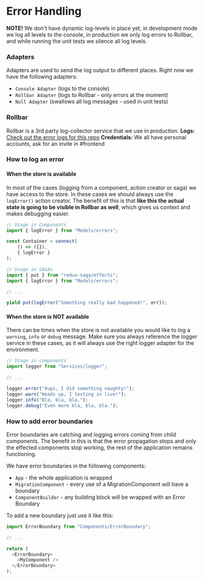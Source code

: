 # Error Handling

**NOTE!** We don't have dynamic log-levels in place yet, in development mode we log all
levels to the console, in production we only log errors to Rollbar, and while running
the unit tests we silence all log levels.

### Adapters

Adapters are used to send the log output to different places.
Right now we have the following adapters:

- `Console Adapter` (logs to the console)
- `Rollbar Adapter` (logs to Rollbar - only errors at the moment)
- `Null Adapter` (swallows all log messages - used in unit tests)

### Rollbar

Rollbar is a 3rd party log-collector service that we use in production.
**Logs:** [Check out the error logs for this repo](https://rollbar.com/casumo/react-stack/items)
**Credentials:** We all have personal accounts, ask for an invite in #frontend

### How to log an error

#### When the store is available

In most of the cases (logging from a component, action creator or saga) we have
access to the store. In these cases we should always use the `logError()` action creator.
The benefit of this is that **like this the actual state is going to be visible in
Rollbar as well**, which gives us context and makes debugging easier.

```javascript
// Usage in Components
import { logError } from "Models/errors";

const Container = connect(
    () => ({}),
    { logError }
);

// Usage in SAGAs
import { put } from "redux-saga/effects";
import { logError } from "Models/errors";

// ...

yield put(logError("Something really bad happened!", err));
```

#### When the store is NOT available

There can be times when the store is not available you would like to log
a `warning`, `info` or `debug` message. Make sure you always reference the logger
service in these cases, as it will always use the right logger adapter for the environment.

```javascript
// Usage in components
import logger from "Services/logger";

// ...

logger.error("Oups, I did something naughty!");
logger.warn("Heads up, I testing in live!");
logger.info("Bla, bla, bla.");
logger.debug("Even more bla, bla, bla.");
```

### How to add error boundaries

Error boundaries are catching and logging errors coming from child components.
The benefit in this is that the error propagation stops and only the effected
components stop working, the rest of the application remains functioning.

We have error boundaries in the following components:

- `App` - the whole application is wrapped
- `MigrationComponent` - every use of a MigrationComponent will have a boundary
- `ComponentBuilder` - any building block will be wrapped with an Error Boundary

To add a new boundary just use it like this:

```javascript
import ErrorBoundary from "Components/ErrorBoundary";

// ...

return (
  <ErrorBoundary>
    <MyComponent />
  </ErrorBoundary>
);
```
